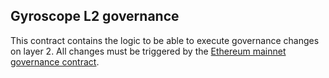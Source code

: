 ## Gyroscope L2 governance

This contract contains the logic to be able to execute governance changes on layer 2.
All changes must be triggered by the [Ethereum mainnet governance contract](https://etherscan.io/address/0x78EcF97572c3890eD02221A611014F30219f6219).
